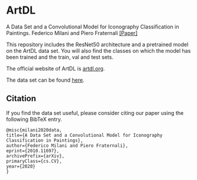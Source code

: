 # ArtDL
A Data Set and a Convolutional Model for Iconography Classification in Paintings. Federico Milani and Piero Fraternali [[Paper]](https://arxiv.org/abs/2010.11697)

This repository includes the ResNet50 architecture and a pretrained model on the ArtDL data set. You will also find the classes on which the model has been trained and the train, val and test sets.

The official website of ArtDL is [artdl.org](https://www.artdl.org).

The data set can be found [here](https://drive.google.com/file/d/16FK1YnHPhGqCHf_EpovzcH0v90yXcCer/view).

## Citation
If you find the data set useful, please consider citing our paper using the following BibTeX entry.
```
@misc{milani2020data,
title={A Data Set and a Convolutional Model for Iconography Classification in Paintings},
author={Federico Milani and Piero Fraternali},
eprint={2010.11697},
archivePrefix={arXiv},
primaryClass={cs.CV},
year={2020}
}
```